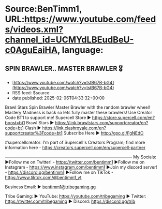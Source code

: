 # Source:BenTimm1, URL:https://www.youtube.com/feeds/videos.xml?channel_id=UCMYdLBEudBeU-c0AguEaiHA, language:

## SPIN BRAWLER.. MASTER BRAWLER 🎖️
 - [https://www.youtube.com/watch?v=tstB67B-bG4](https://www.youtube.com/watch?v=tstB67B-bG4)
 - RSS feed: $source
 - date published: 2025-02-06T04:33:32+00:00

Brawl Stars Spin Brawler Master Brawler with the random brawler wheel! Mastery Madness is back so lets fully master these brawlers!
Use Creator Code BT1 to support me!
Supercell Store  ► https://store.supercell.com/en?boost=bt1
Brawl Stars ► https://link.brawlstars.com/supportcreator/en?code=bt1
Clash ► https://link.clashroyale.com/en?supportcreator%3Fcode=bt1
Subscribe Here ► http://goo.gl/FgNEdO

#supercellcreator: I'm part of Supercell's Creators Program; find more information here - https://creators.supercell.com/en/supercell-partner  

—————————————————————————————— 
My Socials:
▶Follow me on Twitter! - https://twitter.com/bentimm1
▶Follow me on Instagram - https://www.instagram.com/bentimm1
▶Join my discord server! - https://discord.gg/bentimm1
▶Follow me on TikTok - https://www.tiktok.com/@bentimm1_yt

Business Email:
▶ bentimm1@tribegaming.gg

Tribe Gaming:
▶ YouTube: https://youtube.com/tribegaming
▶ Twitter: https://twitter.com/tribegaming
▶ Discord: https://discord.gg/trib


